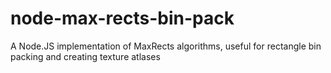 # node-max-rects-bin-pack
A Node.JS implementation of MaxRects algorithms, useful for rectangle bin packing and creating texture atlases
